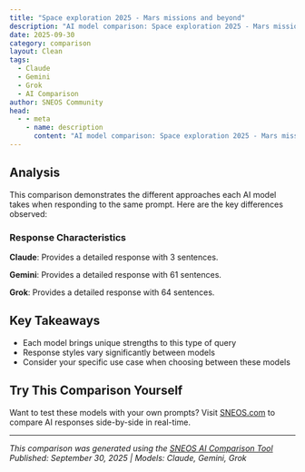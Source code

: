 ```yaml
---
title: "Space exploration 2025 - Mars missions and beyond"
description: "AI model comparison: Space exploration 2025 - Mars missions and beyond..."
date: 2025-09-30
category: comparison
layout: Clean
tags:
  - Claude
  - Gemini
  - Grok
  - AI Comparison
author: SNEOS Community
head:
  - - meta
    - name: description
      content: "AI model comparison: Space exploration 2025 - Mars missions and beyond..."
---
```


<ChatComparison
  title="Space exploration 2025 - Mars missions and beyond"
  prompt="Space exploration 2025 - Mars missions and beyond"
  :responses='{
    "Claude": "# Space Exploration 2025: Mars Missions and Beyond\n\n## Major Mars Missions in 2025\n\n### **NASA\u0027s Artemis Mars Transition**\n- Preparation for human Mars missions in the 2030s\n- Technology demonstrations on the Moon as Mars analogs\n- Life support system testing for long-duration missions\n\n### **China\u0027s Tianwen Program**\n- Potential Tianwen-3 sample return mission launch\n- Advanced rover deployments\n- Orbital infrastructure development\n\n### **Private Sector Mars Initiatives**\n- SpaceX Starship Mars cargo missions (potential)\n- Blue Origin lunar-to-Mars transportation concepts\n- International commercial partnerships\n\n## Beyond Mars: Deep Space Exploration\n\n### **Europa and Enceladus Missions**\n- NASA\u0027s Europa Clipper approaching Jupiter system\n- Preparations for life-detection missions to icy moons\n- Subsurface ocean exploration technology\n\n### **Asteroid Mining Ventures**\n- Commercial asteroid prospecting missions\n- Resource extraction technology demonstrations\n- Space-based manufacturing experiments\n\n### **Interstellar Precursors**\n- Advanced propulsion system tests\n- Breakthrough Starshot and similar initiatives\n- Deep space communication networks\n\n## Technological Breakthroughs Expected\n\n### **Propulsion Advances**\n- Nuclear thermal and electric propulsion\n- Solar sail improvements\n- Fusion propulsion research milestones\n\n### **Life Support Innovation**\n- Closed-loop life support systems\n- In-situ resource utilization (ISRU)\n- 3D printing in space environments\n\n### **AI and Robotics**\n- Autonomous exploration systems\n- Human-robot collaboration protocols\n- Real-time decision-making capabilities\n\n## International Collaboration\n\n### **Global Partnerships**\n- Expanded ISS cooperation models\n- Joint Mars exploration frameworks\n- Shared technology development programs\n\n### **Emerging Space Nations**\n- India\u0027s Gaganyaan human spaceflight program\n- UAE\u0027s Mars and asteroid missions\n- European deep space initiatives\n\n## Challenges and Considerations\n\n### **Technical Hurdles**\n- Radiation protection for long-duration flights\n- Psychological challenges of isolation\n- Equipment reliability in extreme environments\n\n### **Economic Factors**\n- Sustainable funding models\n- Commercial space economy growth\n- International investment coordination\n\n### **Ethical Questions**\n- Planetary protection protocols\n- Space resource rights\n- Environmental impact of space activities\n\n## Looking Ahead\n\n2025 represents a pivotal year where multiple space agencies and private companies are positioning for the next phase of human expansion into the solar system. The convergence of advanced technologies, international cooperation, and commercial investment is creating unprecedented opportunities for exploration beyond Earth.\n\nThe success of 2025 missions will largely determine the timeline and scope of human settlement on Mars and our ability to explore the outer solar system in the decades that follow.",
    "Gemini": "Okay, let\u0027s look at the landscape of space exploration in 2025, focusing on Mars missions and what\u0027s beyond.\n\n**Key Trends and Assumptions for 2025:**\n\n*   **Continued Growth in Private Space Sector:**  Companies like SpaceX, Blue Origin, and others will play an increasingly prominent role, both in providing launch services and developing their own spacecraft and technologies. Expect increased collaboration between private companies and government space agencies.\n*   **International Collaboration:**  Space exploration is becoming more of a global endeavor.  Expect partnerships between NASA, ESA (European Space Agency), JAXA (Japan), CSA (Canada), and other national agencies to become more common, particularly for ambitious missions like Mars sample return.\n*   **Focus on Sustainability:**  ISRU (In-Situ Resource Utilization) - using resources found on other planets - will be a major focus, aiming to reduce the cost and complexity of long-duration missions.\n*   **Advancements in Key Technologies:**  Development and testing of advanced propulsion systems (like nuclear thermal propulsion or advanced chemical rockets), improved life support systems, robotics, and autonomous navigation will be critical.\n*   **Increased Focus on Space Situational Awareness (SSA):** Tracking space debris and protecting satellites is becoming increasingly important as space becomes more congested.\n\n**Mars Missions in 2025:**\n\n2025 is likely to be a pivotal year for Mars exploration. Here\u0027s a breakdown of what we might see:\n\n*   **Mars Sample Return (MSR) - In Progress:** The overarching goal is to bring Martian soil and rock samples collected by Perseverance rover to Earth for detailed analysis. This is a complex multi-mission effort:\n    *   **Perseverance Rover (NASA):** Will continue its mission of exploring Jezero Crater, collecting and caching samples.  Expect news and discoveries from its ongoing investigations into Martian geology and past habitability.\n    *   **Sample Retrieval Lander (NASA/ESA):**  Likely launched before 2025, it would land on Mars and deploy a Sample Fetch Rover and the Mars Ascent Vehicle.\n    *   **Sample Fetch Rover (ESA):** This rover will retrieve the sample tubes left by Perseverance.\n    *   **Mars Ascent Vehicle (MAV) (NASA):** This small rocket will launch the sample container into Martian orbit.\n    *   **Earth Return Orbiter (ERO) (ESA):**  Already in development, ERO would rendezvous with the orbiting sample container, capture it, and bring it back to Earth.  **A 2025 timeline would likely see the Sample Retrieval Lander already on Mars preparing for sample retrieval.**\n    *   **Return to Earth:** The samples would be returned to Earth in the late 2020s or early 2030s.\n*   **Continued Operation of Existing Orbiters and Landers:**  Expect continued operation of orbiters like Mars Reconnaissance Orbiter (MRO), Mars Odyssey, and MAVEN, as well as the Curiosity rover and the InSight lander (if it\u0027s still operational).  They provide valuable data about the Martian environment and atmosphere.\n*   **New Robotic Missions (Possible):**\n    *   **China:**  After the success of Tianwen-1, China may be planning its own sample return mission or other advanced robotic missions to Mars.\n    *   **Other National Agencies:**  Other countries (e.g., India, UAE) might contribute to Mars exploration through smaller orbiters or landers, potentially in collaboration with larger agencies.\n*   **Preparations for Human Missions:**  Even though a human mission to Mars is unlikely to happen *in* 2025, expect significant progress in developing the technologies and infrastructure needed for future crewed missions.  This includes:\n    *   **Habitat Development:** Designing and testing habitats that can protect astronauts from radiation and provide life support on Mars.\n    *   **ISRU Technology:**  Testing and deploying prototypes for extracting water, oxygen, and other resources from the Martian environment.  This is crucial for reducing the reliance on Earth-based supplies.\n    *   **Radiation Shielding:** Developing effective methods to protect astronauts from harmful cosmic radiation.\n    *   **Advanced Life Support Systems:**  Creating closed-loop systems that can recycle water and air, minimizing the need for resupply.\n    *   **Robotics and Automation:**  Developing robots that can assist astronauts with exploration, construction, and maintenance tasks.\n\n**Beyond Mars in 2025:**\n\nWhile Mars will be a central focus, other exciting missions and developments will be underway:\n\n*   **Lunar Exploration (Artemis Program):**  NASA\u0027s Artemis program aims to return humans to the Moon.  By 2025:\n    *   **Artemis III (Targeting 2025):**  The mission is currently targeted to land astronauts near the lunar south pole.  However, delays are possible.\n    *   **Lunar Gateway:**  The construction of the Lunar Gateway, a small space station orbiting the Moon, will be ongoing.  It will serve as a staging point for lunar missions and a platform for scientific research.\n    *   **Commercial Lunar Landers:**  Private companies will continue to develop and deploy robotic landers to deliver cargo and conduct experiments on the Moon.\n*   **Europa Clipper (NASA):**  Scheduled to launch before 2025, this mission will perform multiple flybys of Jupiter\u0027s moon Europa to assess its habitability. It will look for evidence of a subsurface ocean and search for potential landing sites for future missions.\n*   **JUICE (ESA):**  The Jupiter Icy Moons Explorer will study Jupiter\u0027s moons Ganymede, Callisto, and Europa, focusing on their potential for harboring life.\n*   **Venus Exploration:**  Expect renewed interest in Venus, with potential missions like:\n    *   **DAVINCI\u002B (NASA):**  Will descend through Venus\u0027s atmosphere, measuring its composition and structure.\n    *   **VERITAS (NASA):**  Will map Venus\u0027s surface to understand its geological history.\n    *   **EnVision (ESA):**  Will study Venus\u0027s surface and atmosphere to understand why it evolved so differently from Earth.\n*   **Asteroid Missions:**\n    *   **Psyche (NASA):**  Will explore the metallic asteroid 16 Psyche, providing insights into the formation of planetary cores.  It may face delays.\n    *   **Near-Earth Asteroid Scout (NASA):**  A small solar sail-powered spacecraft that will rendezvous with a near-Earth asteroid.\n*   **Space Telescopes:**\n    *   **James Webb Space Telescope (JWST):**  Will be fully operational, providing groundbreaking observations of the early universe, exoplanets, and other celestial objects.\n    *   **Nancy Grace Roman Space Telescope (NASA):**  Scheduled to launch in the mid-2020s, it will study dark energy, dark matter, and exoplanets.\n*   **Exoplanet Research:**  Continued search for and characterization of exoplanets, using both ground-based and space-based telescopes.  Expect advancements in our understanding of exoplanet atmospheres and potential habitability.\n*   **Advanced Propulsion Research:**  Continued development of advanced propulsion technologies, such as:\n    *   **Nuclear Thermal Propulsion (NTP):**  Offers the potential for faster and more efficient interplanetary travel.\n    *   **Electric Propulsion:**  Used for deep-space missions and station-keeping.\n    *   **Fusion Propulsion (Long-Term):**  Still in the early stages of development, but could revolutionize space travel in the future.\n\n**Challenges and Uncertainties:**\n\n*   **Funding:**  Space exploration is expensive, and budget constraints can affect mission timelines and priorities.\n*   **Technical Challenges:**  Developing and testing new technologies for space exploration is a complex and challenging process.\n*   **Political and International Relations:**  Geopolitical factors can influence international collaboration in space.\n*   **Delays:**  Space missions are often subject to delays due to technical issues, budget constraints, or unforeseen circumstances.\n\n**In Conclusion:**\n\n2025 is shaping up to be an exciting year for space exploration.  The Mars Sample Return mission will be a major focus, and progress will continue on lunar exploration and other deep-space missions.  The continued growth of the private space sector and advancements in key technologies will drive innovation and expand our reach into the solar system.  While challenges remain, the future of space exploration looks bright.\n",
    "Grok": "Space exploration in 2025 is expected to be an exciting frontier, with Mars missions taking center stage alongside ambitious plans for other celestial targets. Here\u0027s a detailed look at what we can anticipate for Mars missions and beyond, based on current trends, planned missions, and technological advancements as of late 2023. Note that specific details may evolve as new announcements or updates emerge.\n\n### **Mars Missions in 2025**\nMars continues to be a focal point for space agencies and private companies due to its potential for scientific discovery, habitability research, and as a stepping stone for deeper space exploration.\n\n#### **1. NASA\u0027s Ongoing Mars Exploration**\n- **Perseverance Rover and Ingenuity Helicopter (Active Since 2021):**\n  By 2025, NASA\u0027s Perseverance rover will likely still be operational in Jezero Crater, continuing its search for signs of ancient microbial life and collecting rock samples. The Ingenuity helicopter, if still functional, may be scouting new terrain. A key focus will be preparing samples for the Mars Sample Return (MSR) mission.\n- **Mars Sample Return Mission (Planning Stage):**\n  A collaborative effort between NASA and the European Space Agency (ESA), the MSR mission aims to bring Martian soil and rock samples back to Earth for detailed analysis. While the first sample return launch is targeted for the late 2020s (likely 2027-2028), 2025 will be a critical year for finalizing spacecraft designs, testing, and securing funding. Challenges like cost overruns and delays could push timelines, but 2025 will see significant progress.\n\n#### **2. ESA\u0027s Rosalind Franklin Rover (Potential 2025 Window):**\n- Originally planned for earlier launches, the European Space Agency\u0027s Rosalind Franklin rover (part of the ExoMars program) has faced delays due to geopolitical issues and technical challenges. If rescheduled for a 2025 launch window (though 2028 is more likely), it will drill into the Martian surface to search for signs of past life, complementing NASA\u0027s efforts.\n\n#### **3. China\u0027s Tianwen-1 and Zhurong Rover (Continued Operations):**\n- China\u0027s Tianwen-1 orbiter and Zhurong rover, which landed in 2021, may still be active in 2025, depending on their longevity. China has expressed ambitions for a sample return mission by around 2030, so 2025 could involve preparatory studies or new mission announcements.\n\n#### **4. Private Sector Involvement: SpaceX and Elon Musk\u0027s Vision**\n- SpaceX, led by Elon Musk, has bold plans for Mars. While Musk\u0027s initial goal of a crewed mission by 2024 is highly optimistic and likely delayed, 2025 could see significant steps toward uncrewed Starship missions to Mars. Starship\u0027s development\u2014including successful orbital tests and payload capacity\u2014will be crucial. An uncrewed mission by 2025-2026 could test landing technologies and deliver cargo for future human missions, aligning with Musk\u0027s vision of colonizing Mars by the 2030s.\n- Other private companies, such as Blue Origin or smaller startups, might also announce Mars-related technology demonstrations by 2025, though their timelines are less clear.\n\n#### **5. International Collaborations and Emerging Players**\n- Countries like India (ISRO), the UAE, and Japan (JAXA) are expanding their planetary exploration programs. While no specific Mars missions are confirmed for 2025 from these nations, feasibility studies or orbiters could be in the works, building on successes like India\u0027s Mangalyaan and UAE\u0027s Hope Probe.\n\n### **Beyond Mars: Other 2025 Exploration Targets**\nWhile Mars dominates headlines, other missions and objectives in 2025 will push the boundaries of human exploration and scientific discovery.\n\n#### **1. Lunar Exploration as a Stepping Stone**\n- **NASA\u0027s Artemis Program:**\n  By 2025, NASA\u0027s Artemis program aims to return humans to the Moon, with Artemis II (a crewed lunar flyby) potentially occurring in late 2024 or early 2025. Artemis III, targeting a lunar landing near the South Pole, is slated for 2025-2026. Success here will build infrastructure (like the Lunar Gateway) and expertise for Mars missions.\n- **China and Russia:**\n  The China National Space Administration (CNSA) and Roscosmos are collaborating on the International Lunar Research Station (ILRS), with robotic missions planned for the mid-2020s. By 2025, precursor missions could be underway to scout lunar resources like water ice, which are critical for sustainable deep-space travel.\n- **Private Lunar Missions:**\n  Companies like Intuitive Machines and Astrobotic (under NASA\u0027s CLPS program) will likely continue delivering payloads to the Moon in 2025, supporting scientific research and resource mapping.\n\n#### **2. Asteroid and Deep Space Missions**\n- **NASA\u0027s Psyche Mission (Launched 2023):**\n  By 2025, the Psyche spacecraft will be en route to the metal-rich asteroid 16 Psyche, with arrival expected in 2029. This mission will provide key data on planetary formation.\n- **OSIRIS-REx Sample Return (Ongoing Analysis):**\n  After returning asteroid Bennu samples in 2023, scientists in 2025 will still be analyzing them, shedding light on the solar system\u0027s early history.\n- **ESA\u0027s Hera Mission (Launch 2024):**\n  If launched as planned in late 2024, the Hera mission will study the aftermath of NASA\u0027s DART impact on the asteroid Dimorphos, enhancing planetary defense strategies by 2025.\n\n#### **3. Jupiter and Its Moons**\n- **ESA\u0027s JUICE (Jupiter Icy Moons Explorer):**\n  Launched in 2023, JUICE will continue its journey to Jupiter in 2025, with arrival expected in 2031. It will study Ganymede, Callisto, and Europa for signs of subsurface oceans and potential habitability.\n- **NASA\u0027s Europa Clipper (Launch 2024):**\n  Scheduled for launch in October 2024, Europa Clipper will be en route to Jupiter\u0027s moon Europa by 2025, focusing on its ice shell and subsurface ocean as a prime target for astrobiology.\n\n#### **4. Interstellar and Heliophysics Missions**\n- **Voyager 1 and 2 (Ongoing):**\n  These pioneering spacecraft, launched in 1977, will still be transmitting data from interstellar space in 2025, though their power systems are nearing their end.\n- **NASA\u0027s IMAP (Interstellar Mapping and Acceleration Probe):**\n  Set to launch in early 2025, IMAP will study the boundary of our solar system (the heliosphere), providing insights into cosmic rays and interstellar interactions.\n\n### **Key Trends and Challenges for 2025**\n- **Technological Advancements:**\n  Innovations in propulsion (e.g., nuclear thermal propulsion concepts), autonomous systems, and in-situ resource utilization (ISRU) will be critical. For instance, producing oxygen or fuel from Martian resources could be tested in precursor missions by 2025.\n- **International Cooperation vs. Competition:**\n  While collaborations like MSR and ILRS show unity, geopolitical tensions (e.g., U.S.-China space race) could shape mission priorities and partnerships.\n- **Funding and Public Support:**\n  Budget constraints for agencies like NASA and ESA may delay missions, while private investments (e.g., SpaceX) could accelerate timelines.\n- **Sustainability and Ethics:**\n  Planetary protection (avoiding contamination of Mars or other bodies) and the ethics of colonization will be debated more intensely by 2025 as human missions draw closer.\n\n### **Conclusion**\nIn 2025, Mars will remain the pinnacle of near-term space exploration, with ongoing robotic missions, sample return preparations, and potential uncrewed Starship landings by SpaceX. Beyond Mars, lunar missions will pave the way for sustainable exploration, while probes to Jupiter\u2019s moons and asteroids will expand our understanding of the solar system. The mid-2020s will be a transformative period, bridging robotic exploration with the dawn of human deep-space missions, setting the stage for an unprecedented era of discovery by the end of the decade.\n\nIf you\u0027d like a deeper dive into a specific mission, agency, or destination, let me know!"
  }'
  published-date="22:46"
/>

## Analysis

This comparison demonstrates the different approaches each AI model takes when responding to the same prompt. Here are the key differences observed:

### Response Characteristics

**Claude**: Provides a detailed response with 3 sentences. 

**Gemini**: Provides a detailed response with 61 sentences. 

**Grok**: Provides a detailed response with 64 sentences. 

## Key Takeaways

- Each model brings unique strengths to this type of query
- Response styles vary significantly between models
- Consider your specific use case when choosing between these models

## Try This Comparison Yourself

Want to test these models with your own prompts? Visit [SNEOS.com](https://sneos.com) to compare AI responses side-by-side in real-time.

---

*This comparison was generated using the [SNEOS AI Comparison Tool](https://sneos.com)*
*Published: September 30, 2025 | Models: Claude, Gemini, Grok*
